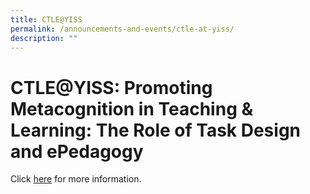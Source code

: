 ```yaml
---
title: CTLE@YISS
permalink: /announcements-and-events/ctle-at-yiss/
description: ""
---
```


# **CTLE@YISS: Promoting Metacognition in Teaching & Learning: The Role of Task Design and ePedagogy**

Click [here](/about-yi/centre-for-teaching-and-learning-excellence/) for more information. 
